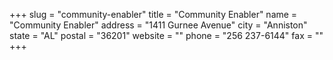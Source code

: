 +++
slug = "community-enabler"
title = "Community Enabler"
name = "Community Enabler"
address = "1411 Gurnee Avenue"
city = "Anniston"
state = "AL"
postal = "36201"
website = ""
phone = "256 237-6144"
fax = ""
+++
